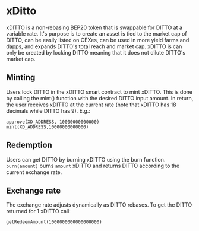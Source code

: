 # xDitto

xDITTO is a non-rebasing BEP20 token that is swappable for DITTO at a variable rate. It's purpose is to create an asset is tied to the market cap of DITTO, can be easily listed on CEXes, can be used in more yield farms and dapps, and expands DITTO's total reach and market cap. xDITTO is can only be created by locking DITTO meaning that it does not dilute DITTO's market cap.

## Minting

Users lock DITTO in the xDITTO smart contract to mint xDITTO. This is done by calling the mint() function with the desired DITTO input amount. In return, the user receives xDITTO at the current rate (note that xDITTO has 18 decimals while DITTO has 9). E.g.:

```
approve(XD_ADDRESS, 10000000000000)
mint(XD_ADDRESS,10000000000000)
```

## Redemption

Users can get DITTO by burning xDITTO using the burn function. `burn(amount)` burns `amount` xDITTO and returns DITTO according to the current exchange rate.

## Exchange rate

The exchange rate adjusts dynamically as DITTO rebases. To get the DITTO returned for 1 xDITTO call:

`getRedeemAmount(1000000000000000000)`
